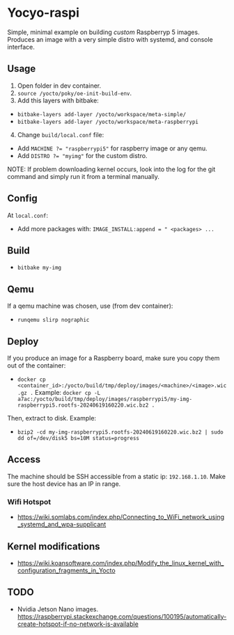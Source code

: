 # Yocyo-raspi

Simple, minimal example on building _custom_ Raspberryp 5 images.
Produces an image with a very simple distro with systemd, and console interface.

## Usage

1. Open folder in dev container.
2. `source /yocto/poky/oe-init-build-env`.
3. Add this layers with bitbake: 
- `bitbake-layers add-layer /yocto/workspace/meta-simple/`
- `bitbake-layers add-layer /yocto/workspace/meta-raspberrypi`
4. Change `build/local.conf` file:
- Add `MACHINE ?= "raspberrypi5"` for raspberry image or any qemu.
- Add `DISTRO ?= "myimg"` for the custom distro.
 
 
NOTE: If problem downloading kernel occurs, look into the log for the git command and simply run it from a terminal manually.

## Config

At `local.conf`:
- Add more packages with: `IMAGE_INSTALL:append = " <packages> ...`

## Build

- `bitbake my-img`

## Qemu

If a qemu machine was chosen, use (from dev container):
- `runqemu slirp nographic`

## Deploy

If you produce an image for a Raspberry board, make sure you copy them out of the container:
- `docker cp <container_id>:/yocto/build/tmp/deploy/images/<machine>/<image>.wic.gz .`
Example: `docker cp -L a7ac:/yocto/build/tmp/deploy/images/raspberrypi5/my-img-raspberrypi5.rootfs-20240619160220.wic.bz2 .`

Then, extract to disk. Example:
- `bzip2 -cd my-img-raspberrypi5.rootfs-20240619160220.wic.bz2 | sudo dd of=/dev/disk5 bs=10M status=progress`

## Access

The machine should be SSH accessible from a static ip: `192.168.1.10`. Make sure the host device has an IP in range.

### Wifi Hotspot
- https://wiki.somlabs.com/index.php/Connecting_to_WiFi_network_using_systemd_and_wpa-supplicant

## Kernel modifications
- https://wiki.koansoftware.com/index.php/Modify_the_linux_kernel_with_configuration_fragments_in_Yocto

## TODO

- Nvidia Jetson Nano images.
https://raspberrypi.stackexchange.com/questions/100195/automatically-create-hotspot-if-no-network-is-available